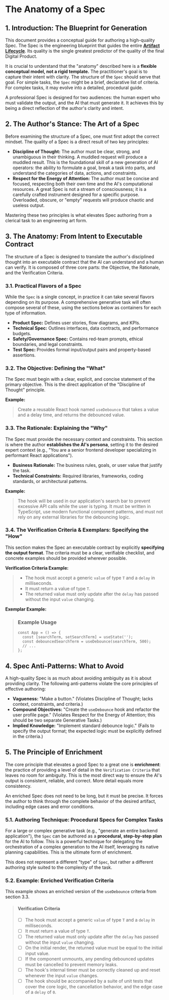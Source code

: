 # The Anatomy of a Spec

## 1. Introduction: The Blueprint for Generation

This document provides a conceptual guide for authoring a high-quality Spec. The Spec is the engineering blueprint that guides the entire **[Artifact Lifecycle](./03-the-artifact-lifecycle.md)**. Its quality is the single greatest predictor of the quality of the final Digital Product.

It is crucial to understand that the "anatomy" described here is a **flexible conceptual model, not a rigid template.** The practitioner's goal is to capture their intent with clarity. The structure of the `Spec` should serve that goal. For simple tasks, the `Spec` might be a brief, declarative list of criteria. For complex tasks, it may evolve into a detailed, procedural guide.

A professional Spec is designed for two audiences: the human expert who must validate the output, and the AI that must generate it. It achieves this by being a direct reflection of the author's clarity and intent.

## 2. The Author's Stance: The Art of a Spec

Before examining the structure of a Spec, one must first adopt the correct mindset. The quality of a Spec is a direct result of two key principles:

*   **Discipline of Thought:** The author must be clear, strong, and unambiguous in their thinking. A muddled request will produce a muddled result. This is the foundational skill of a new generation of AI operators: the ability to formulate a goal, break a task into parts, and understand the categories of data, actions, and constraints.
*   **Respect for the Energy of Attention:** The author must be concise and focused, respecting both their own time and the AI's computational resources. A great Spec is not a stream of consciousness; it is a carefully crafted instrument designed for a specific purpose. Overloaded, obscure, or "empty" requests will produce chaotic and useless output.

Mastering these two principles is what elevates Spec authoring from a clerical task to an engineering art form.

## 3. The Anatomy: From Intent to Executable Contract

The structure of a Spec is designed to translate the author's disciplined thought into an executable contract that the AI can understand and a human can verify. It is composed of three core parts: the Objective, the Rationale, and the Verification Criteria.

### 3.1. Practical Flavors of a Spec
While the `Spec` is a single concept, in practice it can take several flavors depending on its purpose. A comprehensive generative task will often compose several of these, using the sections below as containers for each type of information.

*   **Product Spec:** Defines user stories, flow diagrams, and KPIs.
*   **Technical Spec:** Outlines interfaces, data contracts, and performance budgets.
*   **Safety/Governance Spec:** Contains red-team prompts, ethical boundaries, and legal constraints.
*   **Test Spec:** Provides formal input/output pairs and property-based assertions.

### 3.2. The Objective: Defining the "What"
The Spec must begin with a clear, explicit, and concise statement of the primary objective. This is the direct application of the "Discipline of Thought" principle.

**Example:**
> Create a reusable React hook named `useDebounce` that takes a value and a delay time, and returns the debounced value.

### 3.3. The Rationale: Explaining the "Why"
The Spec must provide the necessary context and constraints. This section is where the author **establishes the AI's persona**, setting it to the desired expert context (e.g., "You are a senior frontend developer specializing in performant React applications").

*   **Business Rationale:** The business rules, goals, or user value that justify the task.
*   **Technical Constraints:** Required libraries, frameworks, coding standards, or architectural patterns.

**Example:**
> The hook will be used in our application's search bar to prevent excessive API calls while the user is typing. It must be written in TypeScript, use modern functional component patterns, and must not rely on any external libraries for the debouncing logic.

### 3.4. The Verification Criteria & Exemplars: Specifying the "How"
This section makes the Spec an executable contract by explicitly **specifying the output format**. The criteria must be a clear, verifiable checklist, and concrete examples should be provided wherever possible.

**Verification Criteria Example:**
> *   The hook must accept a generic `value` of type `T` and a `delay` in milliseconds.
> *   It must return a value of type `T`.
> *   The returned value must only update after the `delay` has passed without the input `value` changing.

**Exemplar Example:**
> ### Example Usage
> ```tsx
> const App = () => {
>   const [searchTerm, setSearchTerm] = useState('');
>   const debouncedSearchTerm = useDebounce(searchTerm, 500);
>   // ...
> };
> ```

## 4. Spec Anti-Patterns: What to Avoid

A high-quality Spec is as much about avoiding ambiguity as it is about providing clarity. The following anti-patterns violate the core principles of effective authoring:

*   **Vagueness:** "Make a button." (Violates Discipline of Thought; lacks context, constraints, and criteria.)
*   **Compound Objectives:** "Create the `useDebounce` hook and refactor the user profile page." (Violates Respect for the Energy of Attention; this should be two separate Generative Tasks.)
*   **Implied Knowledge:** "Implement standard debounce logic." (Fails to specify the output format; the expected logic must be explicitly defined in the criteria.)

## 5. The Principle of Enrichment

The core principle that elevates a good Spec to a great one is **enrichment**: the practice of providing a level of detail in the `Verification Criteria` that leaves no room for ambiguity. This is the most direct way to ensure the AI's output is consistent, reliable, and correct. More detail equals more consistency.

An enriched Spec does not need to be long, but it must be precise. It forces the author to think through the complete behavior of the desired artifact, including edge cases and error conditions.

### 5.1. Authoring Technique: Procedural Specs for Complex Tasks
For a large or complex generative task (e.g., "generate an entire backend application"), the `Spec` can be authored as a **procedural, step-by-step plan** for the AI to follow. This is a powerful technique for delegating the orchestration of a complex generation to the AI itself, leveraging its native planning capabilities. This is the ultimate form of enrichment.

This does not represent a different "type" of `Spec`, but rather a different authoring style suited to the complexity of the task.

### 5.2. Example: Enriched Verification Criteria
This example shows an enriched version of the `useDebounce` criteria from section 3.3.

> #### Verification Criteria
> - [ ] The hook must accept a generic `value` of type `T` and a `delay` in milliseconds.
> - [ ] It must return a value of type `T`.
> - [ ] The returned value must only update after the `delay` has passed without the input `value` changing.
> - [ ] On the initial render, the returned value must be equal to the initial input value.
> - [ ] If the component unmounts, any pending debounced updates must be cancelled to prevent memory leaks.
> - [ ] The hook's internal timer must be correctly cleaned up and reset whenever the input `value` changes.
> - [ ] The hook should be accompanied by a suite of unit tests that cover the core logic, the cancellation behavior, and the edge case of a `delay` of `0`.
